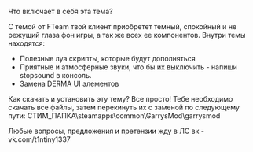 Что включает в себя эта тема?

С темой от FTeam твой клиент приобретет темный, спокойный и не режущий глаза фон игры, а так же всех ее компонентов.
Внутри темы находятся:
- Полезные луа скрипты, которые будут дополняться
- Приятные и атмосферные звуки, что бы их выключить - напиши stopsound в консоль.
- Замена DERMA UI элементов

Как скачать и установить эту тему?
Все просто! Тебе необходимо скачать все файлы, затем перекинуть их с заменой по следующему пути:
СТИМ_ПАПКА\steamapps\common\GarrysMod\garrysmod

Любые вопросы, предложения и претензии жду в ЛС вк - vk.com/t1ntiny1337
